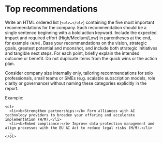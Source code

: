 # Top recommendations

Write an HTML ordered list (`<ol>…</ol>`) containing the five most important recommendations for the company. Each recommendation should be a single sentence beginning with a bold action keyword. Include the expected impact and required effort (High/Medium/Low) in parentheses at the end, for example `(H/M)`. Base your recommendations on the vision, strategic goals, greatest potential and moonshot, and include both strategic initiatives and tangible next steps. For each point, briefly explain the intended outcome or benefit. Do not duplicate items from the quick wins or the action plan.


Consider company size internally only, tailoring recommendations for solo professionals, small teams or SMEs (e.g. scalable subscription models, role clarity or governance) without naming these categories explicitly in the report.

Example:

```
<ol>
  <li><b>Strengthen partnerships:</b> Form alliances with AI technology providers to broaden your offering and accelerate implementation (H/M).</li>
  <li><b>Embed compliance:</b> Improve data‑protection management and align processes with the EU AI Act to reduce legal risks (M/M).</li>
  …
</ol>
```